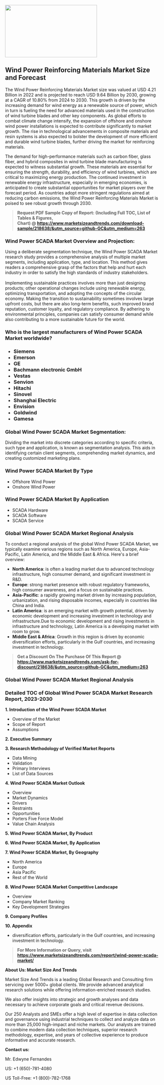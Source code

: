 <p><img class="alignnone size-medium wp-image-20088" src="https://ffe5etoiles.com/wp-content/uploads/2024/12/MST1-300x171.png" alt="" width="300" height="171" /></p><h2>Wind Power Reinforcing Materials Market Size and Forecast</h2><p>The Wind Power Reinforcing Materials Market size was valued at USD 4.21 Billion in 2022 and is projected to reach USD 9.64 Billion by 2030, growing at a CAGR of 10.80% from 2024 to 2030. This growth is driven by the increasing demand for wind energy as a renewable source of power, which in turn is fueling the need for advanced materials used in the construction of wind turbine blades and other key components. As global efforts to combat climate change intensify, the expansion of offshore and onshore wind power installations is expected to contribute significantly to market growth. The rise in technological advancements in composite materials and resin systems is also expected to bolster the development of more efficient and durable wind turbine blades, further driving the market for reinforcing materials.</p><p>The demand for high-performance materials such as carbon fiber, glass fiber, and hybrid composites in wind turbine blade manufacturing is expected to witness substantial growth. These materials are essential for ensuring the strength, durability, and efficiency of wind turbines, which are critical to maximizing energy production. The continued investment in renewable energy infrastructure, especially in emerging economies, is anticipated to create substantial opportunities for market players over the forecast period. As countries adopt more stringent regulations aimed at reducing carbon emissions, the Wind Power Reinforcing Materials Market is poised to see robust growth through 2030.</p></p><blockquote id="" class=""><strong>Request PDF Sample Copy of Report: (Including Full TOC, List of Tables &amp; Figures, Chart)&nbsp;@&nbsp;<strong><a href="https://www.marketsizeandtrends.com/download-sample/218638/&utm_source=github-GC&utm_medium=263" target="_blank">https://www.marketsizeandtrends.com/download-sample/218638/&utm_source=github-GC&utm_medium=263</a></strong></strong></blockquote><h3 id="" class="">Wind Power SCADA Market&nbsp;Overview and Projection:</h3><p id="" class="">Using a deliberate segmentation technique, the Wind Power SCADA Market research study provides a comprehensive analysis of multiple market segments, including application, type, and location. This method gives readers a comprehensive grasp of the factors that help and hurt each industry in order to satisfy the high standards of industry stakeholders. <br /> <br />Implementing sustainable practices involves more than just designing products; other operational changes include using renewable energy, optimizing transportation, and adopting the concepts of the circular economy. Making the transition to sustainability sometimes involves large upfront costs, but there are also long-term benefits, such improved brand reputation, customer loyalty, and regulatory compliance. By adhering to environmental principles, companies can satisfy consumer demand while also contributing to a more sustainable future for the world.</p><h3 id="" class="">Who is the largest manufacturers of&nbsp;Wind Power SCADA Market worldwide?</h3><h3 class=""><p><ul><li>Siemens </li><li> Emerson </li><li> GE </li><li> Bachmann electronic GmbH </li><li> Vestas </li><li> Senvion </li><li> Hitachi </li><li> Sinovel </li><li> Shanghai Electric </li><li> Envision </li><li> Goldwind </li><li> Gamesa</li></ul></p></h3><h3 id="" class="">Global&nbsp;Wind Power SCADA Market Segmentation:</h3><p id="" class="">Dividing the market into discrete categories according to specific criteria, such type and application, is known as segmentation analysis. This aids in identifying certain client segments, comprehending market dynamics, and creating customized marketing plans.</p><h3 id="" class="">Wind Power SCADA Market&nbsp;By Type</h3><p><p><ul><li>Offshore Wind Power</li><li> Onshore Wind Power</p></li></ul></p></p><h3 id="" class="">Wind Power SCADA Market&nbsp;By Application</h3><p class=""><p><ul><li>SCADA Hardware</li><li> SCADA Software</li><li> SCADA Service</li></ul></p></p><h3 id="" class="">Global Wind Power SCADA Market Regional Analysis</h3><p id="" class="">To conduct a regional analysis of the global Wind Power SCADA Market, we typically examine various regions such as North America, Europe, Asia-Pacific, Latin America, and the Middle East &amp; Africa. Here's a brief overview:</p><ul><li><strong>North America</strong>: is often a leading market due to advanced technology infrastructure, high consumer demand, and significant investment in R&amp;D.</li><li><strong>Europe</strong>: strong market presence with robust regulatory frameworks, high consumer awareness, and a focus on sustainable practices.</li><li><strong>Asia-Pacific</strong>: a rapidly growing market driven by increasing population, urbanization, and rising disposable incomes, especially in countries like China and India.</li><li><strong>Latin America</strong>: is an emerging market with growth potential, driven by economic development and increasing investment in technology and infrastructure.Due to economic development and rising investments in infrastructure and technology, Latin America is a developing market with room to grow.</li><li><strong>Middle East &amp; Africa</strong>: Growth in this region is driven by economic diversification efforts, particularly in the Gulf countries, and increasing investment in technology.</li></ul><blockquote id="" class=""><strong>Get a Discount On The Purchase Of This Report @ <strong><a href="https://www.marketsizeandtrends.com/ask-for-discount/218638/&utm_source=github-GC&utm_medium=263" target="_blank">https://www.marketsizeandtrends.com/ask-for-discount/218638/&utm_source=github-GC&utm_medium=263</a></strong></strong></blockquote><h3 id="" class="">Global Wind Power SCADA Market Regional Analysis</h3><h3 id="" class="">Detailed TOC of Global Wind Power SCADA Market Research Report, 2023-2030</h3><p id="" class=""><strong>1. Introduction of the Wind Power SCADA Market</strong></p><ul><li>Overview of the Market</li><li>Scope of Report</li><li>Assumptions</li></ul><p id="" class=""><strong>2. Executive Summary</strong></p><p id="" class=""><strong>3. Research Methodology of Verified Market Reports</strong></p><ul><li>Data Mining</li><li>Validation</li><li>Primary Interviews</li><li>List of Data Sources</li></ul><p id="" class=""><strong>4. Wind Power SCADA Market Outlook</strong></p><ul><li>Overview</li><li>Market Dynamics</li><li>Drivers</li><li>Restraints</li><li>Opportunities</li><li>Porters Five Force Model</li><li>Value Chain Analysis</li></ul><p id="" class=""><strong>5. Wind Power SCADA Market, By Product</strong></p><p id="" class=""><strong>6. Wind Power SCADA Market, By Application</strong></p><p id="" class=""><strong>7. Wind Power SCADA Market, By Geography</strong></p><ul><li>North America</li><li>Europe</li><li>Asia Pacific</li><li>Rest of the World</li></ul><p id="" class=""><strong>8. Wind Power SCADA Market Competitive Landscape</strong></p><ul><li>Overview</li><li>Company Market Ranking</li><li>Key Development Strategies</li></ul><p id="" class=""><strong>9. Company Profiles</strong></p><p id="" class=""><strong>10. Appendix</strong></p><ul><li>diversification efforts, particularly in the Gulf countries, and increasing investment in technology.</li></ul><blockquote id="" class=""><strong>For More Information or Query, visit <strong><strong><a href="https://www.marketsizeandtrends.com/report/wind-power-scada-market/" target="_blank">https://www.marketsizeandtrends.com/report/wind-power-scada-market/</a></strong></strong></strong></blockquote><p id="" class=""><strong>About Us: Market Size And Trends</strong></p><p id="" class="">Market Size And Trends is a leading Global Research and Consulting firm servicing over 5000+ global clients. We provide advanced analytical research solutions while offering information-enriched research studies.</p><p id="" class="">We also offer insights into strategic and growth analyses and data necessary to achieve corporate goals and critical revenue decisions.</p><p id="" class="">Our 250 Analysts and SMEs offer a high level of expertise in data collection and governance using industrial techniques to collect and analyze data on more than 25,000 high-impact and niche markets. Our analysts are trained to combine modern data collection techniques, superior research methodology, expertise, and years of collective experience to produce informative and accurate research.</p><p id="" class=""><strong>Contact us:</strong></p><p id="" class="">Mr. Edwyne Fernandes</p><p id="" class="">US: +1 (650)-781-4080</p><p id="" class="">US Toll-Free: +1 (800)-782-1768</p>
